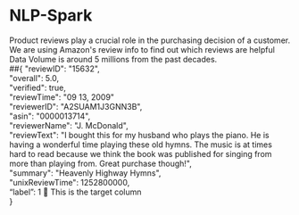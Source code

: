 # NLP-Spark
Product reviews play a crucial role in the purchasing decision of a customer. We are using Amazon's review info to find out which reviews are helpful<br />
Data Volume is around 5 millions from the past decades. <br />
##{ 
  "reviewID": "15632", <br />
  "overall": 5.0, <br />
  "verified": true, <br />
  "reviewTime": "09 13, 2009" <br />
  "reviewerID": "A2SUAM1J3GNN3B", <br />
  "asin": "0000013714", <br />
  "reviewerName": "J. McDonald", <br />
  "reviewText": "I bought this for my husband who plays the piano. He is having a wonderful time playing these old hymns. The music is at times hard to read because we think the book was published for singing from more than playing from. Great purchase though!", <br />
  "summary": "Heavenly Highway Hymns", <br />
  "unixReviewTime": 1252800000,<br />
  “label”: 1  This is the target column<br />
}
